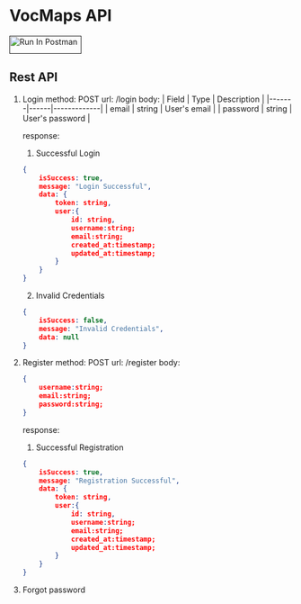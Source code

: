 # VocMaps API
[<img src="https://run.pstmn.io/button.svg" alt="Run In Postman" style="width: 128px; height: 32px;">]()



## Rest API

1. Login
    method: POST
    url: /login
    body:
    | Field | Type | Description |
    |-------|------|-------------|
    | email | string | User's email |
    | password | string | User's password |

    response:
    1. Successful Login
    ```json
    {
        isSuccess: true,
        message: "Login Successful",
        data: {
            token: string,
            user:{
                id: string,
                username:string;
                email:string;
                created_at:timestamp;
                updated_at:timestamp;
            }
        }
    }
    ```
    2. Invalid Credentials
    ```json
    {
        isSuccess: false,
        message: "Invalid Credentials",
        data: null
    }
    ```
2. Register
    method: POST
    url: /register
    body:
    ```json
    {
        username:string;
        email:string;
        password:string;
    }
    ```
    response:
    1. Successful Registration
    ```json
    {
        isSuccess: true,
        message: "Registration Successful",
        data: {
            token: string,
            user:{
                id: string,
                username:string;
                email:string;
                created_at:timestamp;
                updated_at:timestamp;
            }
        }
    }
    ```
3. Forgot password


